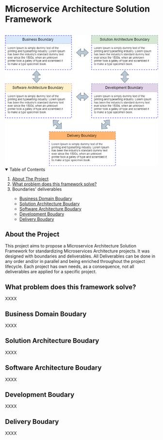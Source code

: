 # Microservice Architecture Solution Framework
<br>
<img src="Software Development Process Framework - boundaries.png">

<!-- TABLE OF CONTENTS -->
<details open="open">
  <summary>Table of Contents</summary>
  <ol>
    <li>
      <a href="#about-the-project">About The Project</a>
    </li>
    <li>
      <a href="#what-problem-does-this-framework-solve">What problem does this framework solve?</a>
    </li>
    <li>
       <a>Boundaries' deliverables</a>
    </li>
    <ul>
      <li>
        <a href="#business-boudary">Business Domain Boudary</a>
      </li>
      <li>
        <a href="#solution-architecture-boudary">Solution Architecture Boudary</a>
      </li>
      <li>
        <a href="#software-architecture-boudary">Software Architecture Boudary</a>
      </li>
	  <li>
        <a href="#development-boudary">Development Boudary</a>
      </li>
      </li>
	  <li>
        <a href="#delivery-boudary">Delivery Boudary</a>
      </li>
    </ul>
  </ol>
</details>

## About the Project
This project aims to propose a Microservice Architecture Solution Framework for standardizing Microservices Architecture projects. It was designed with boundaries and deliverables. All Deliverables can be done in any order and/or in parallel and being enriched throughout the project lifecycle. Each project has own needs, as a consequence, not all deliverables are applied for a specific project.

## What problem does this framework solve?
XXXX

## Business Domain Boudary
XXXX

## Solution Architecture Boudary
XXXX

## Software Architecture Boudary
XXXX

## Development Boudary
XXXX

## Delivery Boudary
XXXX

